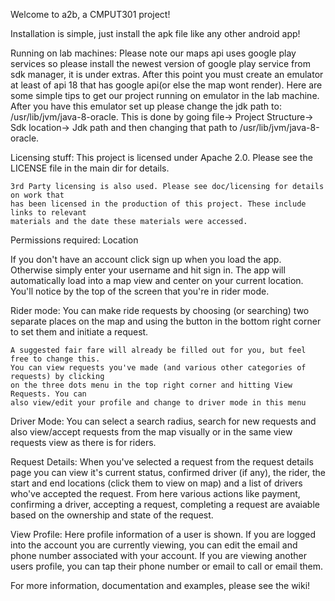 Welcome to a2b, a CMPUT301 project! 

Installation is simple, just install the apk file like any other android app!

Running on lab machines:
Please note our maps api uses google play services so please install the newest version of google play 
service from sdk manager, it is under extras. After this point you must create an emulator at least of
api 18 that has google api(or else the map wont render). Here are some simple tips to get our project 
running on emulator in the lab machine. After you have this emulator set up please change the jdk path
to: /usr/lib/jvm/java-8-oracle. This is done by going file-> Project Structure-> Sdk location-> Jdk path and 
then changing that path to /usr/lib/jvm/java-8-oracle.

Licensing stuff: 
	This project is licensed under Apache 2.0. Please see the LICENSE file in the main dir
	for details. 

	3rd Party licensing is also used. Please see doc/licensing for details on work that
	has been licensed in the production of this project. These include links to relevant
	materials and the date these materials were accessed. 

Permissions required: 
	Location 

If you don't have an account click sign up when you load the app. Otherwise simply enter your 
username and hit sign in. The app will automatically load into a map view and center on your 
current location. You'll notice by the top of the screen that you're in rider mode. 

Rider mode: 
	You can make ride requests by choosing (or searching) two separate places on the map 
	and using the button in the bottom right corner to set them and initiate a request. 

	A suggested fair fare will already be filled out for you, but feel free to change this. 
	You can view requests you've made (and various other categories of requests) by clicking 
	on the three dots menu in the top right corner and hitting View Requests. You can 
	also view/edit your profile and change to driver mode in this menu

Driver Mode:
	You can select a search radius, search for new requests and also view/accept requests from 
	the map visually or in the same view requests view as there is for riders. 

Request Details:
	When you've selected a request from the request details page you can view it's current status, 
	confirmed driver (if any), the rider, the start and end locations (click them to view on map)
	and a list of drivers who've accepted the request. From here various actions like payment, 
	confirming a driver, accepting a request, completing a request are avaiable based on the 
	ownership and state of the request. 

View Profile: 
	Here profile information of a user is shown. If you are logged into the account you are 
	currently viewing, you can edit the email and phone number associated with your account. 
	If you are viewing another users profile, you can tap their phone number or email to call
	or email them. 

For more information, documentation and examples, please see the wiki!
